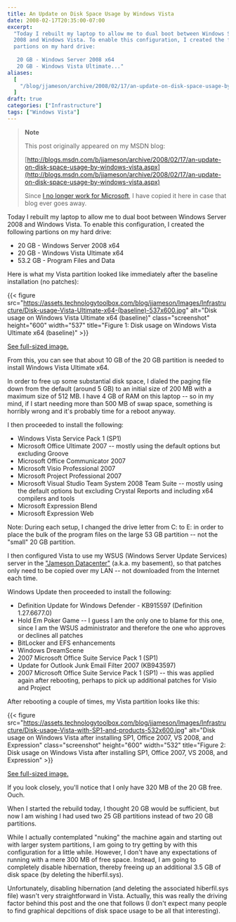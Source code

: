 ```yaml
---
title: An Update on Disk Space Usage by Windows Vista
date: 2008-02-17T20:35:00-07:00
excerpt:
  "Today I rebuilt my laptop to allow me to dual boot between Windows Server
  2008 and Windows Vista. To enable this configuration, I created the following
  partions on my hard drive: 
   
   20 GB - Windows Server 2008 x64 
   20 GB - Windows Vista Ultimate..."
aliases:
  [
    "/blog/jjameson/archive/2008/02/17/an-update-on-disk-space-usage-by-windows-vista.aspx",
  ]
draft: true
categories: ["Infrastructure"]
tags: ["Windows Vista"]
---
```


> **Note**
>
> This post originally appeared on my MSDN blog:
>
> [http://blogs.msdn.com/b/jjameson/archive/2008/02/17/an-update-on-disk-space-usage-by-windows-vista.aspx](http://blogs.msdn.com/b/jjameson/archive/2008/02/17/an-update-on-disk-space-usage-by-windows-vista.aspx)
>
> Since
> [I no longer work for Microsoft](/blog/jjameson/2011/09/02/last-day-with-microsoft),
> I have copied it here in case that blog ever goes away.

Today I rebuilt my laptop to allow me to dual boot between Windows Server 2008
and Windows Vista. To enable this configuration, I created the following
partions on my hard drive:

- 20 GB - Windows Server 2008 x64
- 20 GB - Windows Vista Ultimate x64
- 53.2 GB - Program Files and Data

Here is what my Vista partition looked like immediately after the baseline
installation (no patches):

{{< figure
src="https://assets.technologytoolbox.com/blog/jjameson/Images/Infrastructure/Disk-usage-Vista-Ultimate-x64-(baseline)-537x600.jpg"
alt="Disk usage on Windows Vista Ultimate x64 (baseline)" class="screenshot"
height="600" width="537"
title="Figure 1: Disk usage on Windows Vista Ultimate x64 (baseline)" >}}

[See full-sized image.](https://assets.technologytoolbox.com/blog/jjameson/Images/Infrastructure/Disk-usage-Vista-Ultimate-x64-%28baseline%29-840x939.jpg)

From this, you can see that about 10 GB of the 20 GB partition is needed to
install Windows Vista Ultimate x64.

In order to free up some substantial disk space, I dialed the paging file down
from the default (around 5 GB) to an initial size of 200 MB with a maximum size
of 512 MB. I have 4 GB of RAM on this laptop -- so in my mind, if I start
needing more than 500 MB of swap space, something is horribly wrong and it's
probably time for a reboot anyway.

I then proceeded to install the following:

- Windows Vista Service Pack 1 (SP1)
- Microsoft Office Ultimate 2007 -- mostly using the default options but
  excluding Groove
- Microsoft Office Communicator 2007
- Microsoft Visio Professional 2007
- Microsoft Project Professional 2007
- Microsoft Visual Studio Team System 2008 Team Suite -- mostly using the
  default options but excluding Crystal Reports and including x64 compilers and
  tools
- Microsoft Expression Blend
- Microsoft Expression Web

Note: During each setup, I changed the drive letter from C: to E: in order to
place the bulk of the program files on the large 53 GB partition -- not the
"small" 20 GB partition.

I then configured Vista to use my WSUS (Windows Server Update Services) server
in the ["Jameson Datacenter"](/blog/jjameson/2009/09/14/the-jameson-datacenter)
(a.k.a. my basement), so that patches only need to be copied over my LAN -- not
downloaded from the Internet each time.

Windows Update then proceeded to install the following:

- Definition Update for Windows Defender - KB915597 (Definition 1.27.6677.0)
- Hold Em Poker Game -- I guess I am the only one to blame for this one, since I
  am the WSUS administrator and therefore the one who approves or declines all
  patches
- BitLocker and EFS enhancements
- Windows DreamScene
- 2007 Microsoft Office Suite Service Pack 1 (SP1)
- Update for Outlook Junk Email Filter 2007 (KB943597)
- 2007 Microsoft Office Suite Service Pack 1 (SP1) -- this was applied again
  after rebooting, perhaps to pick up additional patches for Visio and Project

After rebooting a couple of times, my Vista partition looks like this:

{{< figure
src="https://assets.technologytoolbox.com/blog/jjameson/Images/Infrastructure/Disk-usage-Vista-with-SP1-and-products-532x600.jpg"
alt="Disk usage on Windows Vista after installing SP1, Office 2007, VS 2008, and Expression"
class="screenshot" height="600" width="532"
title="Figure 2: Disk usage on Windows Vista after installing SP1, Office 2007, VS 2008, and Expression" >}}

[See full-sized image.](https://assets.technologytoolbox.com/blog/jjameson/Images/Infrastructure/Disk-usage-Vista-with-SP1-and-products-784x885.jpg)

If you look closely, you'll notice that I only have 320 MB of the 20 GB free.
Ouch.

When I started the rebuild today, I thought 20 GB would be sufficient, but now I
am wishing I had used two 25 GB partitions instead of two 20 GB partitions.

While I actually contemplated "nuking" the machine again and starting out with
larger system partitions, I am going to try getting by with this configuration
for a little while. However, I don't have any expectations of running with a
mere 300 MB of free space. Instead, I am going to completely disable
hibernation, thereby freeing up an additional 3.5 GB of disk space (by deleting
the hiberfil.sys).

Unfortunately, disabling hibernation (and deleting the associated hiberfil.sys
file) wasn't very straightforward in Vista. Actually, this was really the
driving factor behind this post and the one that follows (I don't expect many
people to find graphical depcitions of disk space usage to be all that
interesting).
